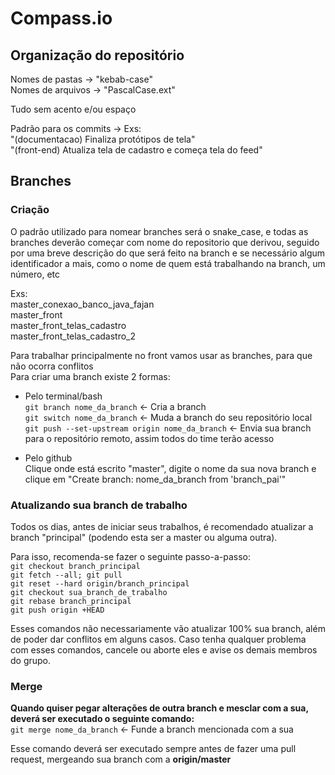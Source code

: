 # Compass.io  

## Organização do repositório

Nomes de pastas -> "kebab-case"  
Nomes de arquivos -> "PascalCase.ext"

Tudo sem acento e/ou espaço

Padrão para os commits -> Exs:  
"(documentacao) Finaliza protótipos de tela"  
"(front-end) Atualiza tela de cadastro e começa tela do feed"

## Branches

### Criação  

O padrão utilizado para nomear branches será o snake_case, e todas as branches deverão começar com
nome do repositorio que derivou, seguido por uma breve descrição do que será feito na branch
e se necessário algum identificador a mais, como o nome de quem está trabalhando na branch, um número, etc

Exs:  
master_conexao_banco_java_fajan  
master_front  
master_front_telas_cadastro  
master_front_telas_cadastro_2

Para trabalhar principalmente no front vamos usar as branches, para que não ocorra conflitos  
Para criar uma branch existe 2 formas:

- Pelo terminal/bash  
  `git branch nome_da_branch` <- Cria a branch  
  `git switch nome_da_branch` <- Muda a branch do seu repositório local  
  `git push --set-upstream origin nome_da_branch` <- Envia sua branch para o repositório remoto, assim todos do time terão acesso  
  
- Pelo github  
  Clique onde está escrito "master", digite o nome da sua nova branch e clique em "Create branch: nome_da_branch from 'branch_pai'"

### Atualizando sua branch de trabalho
Todos os dias, antes de iniciar seus trabalhos, é recomendado atualizar a branch "principal" (podendo esta ser a master ou alguma outra).
  
Para isso, recomenda-se fazer o seguinte passo-a-passo:  
  `git checkout branch_principal`  
  `git fetch --all; git pull`  
  `git reset --hard origin/branch_principal`  
  `git checkout sua_branch_de_trabalho`  
  `git rebase branch_principal`  
  `git push origin +HEAD`  
  
 Esses comandos não necessariamente vão atualizar 100% sua branch, além de poder dar conflitos em alguns casos. Caso tenha qualquer problema com esses comandos, cancele ou aborte eles e avise os demais membros do grupo.

### Merge  

**Quando quiser pegar alterações de outra branch e mesclar com a sua, deverá ser executado o seguinte comando:**  
  `git merge nome_da_branch` <- Funde a branch mencionada com a sua  
  
Esse comando deverá ser executado sempre antes de fazer uma pull request, mergeando sua branch com a **origin/master**
